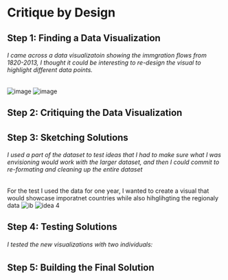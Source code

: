 # Critique by Design

## Step 1: Finding a Data Visualization 

###### I came across a data visualizatoin showing the immgration flows from 1820-2013, I thought it could be interesting to re-design the visual to highlight different data points. 

![image](https://user-images.githubusercontent.com/117247447/202237962-331955a3-da43-429e-b12a-4a6a0a7600f8.png)
![image](https://user-images.githubusercontent.com/117247447/202239607-980c7dbd-de76-4633-ab64-7c20186e80c5.png)


## Step 2: Critiquing the Data Visualization

###### 

## Step 3: Sketching Solutions

###### I used a part of the dataset to test ideas that I had to make sure what I was envisioning would work with the larger dataset, and then I could commit to re-formating and cleaning up the entire dataset 

For the test I used the data for one year, I wanted to create a visual that would showcase imporatnet countries while also hihglihgting the regionaly data
![ib](https://user-images.githubusercontent.com/117247447/202358517-2add1668-676c-4202-9c99-f35d27835796.jpg)
![idea 4](https://user-images.githubusercontent.com/117247447/202358539-0530181a-b342-4267-96a2-4d23099b09e5.jpg)



## Step 4: Testing Solutions

###### I tested the new visualizations with two individuals:




## Step 5: Building the Final Solution 

###### 
